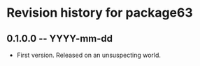 # Revision history for package63

## 0.1.0.0 -- YYYY-mm-dd

* First version. Released on an unsuspecting world.
